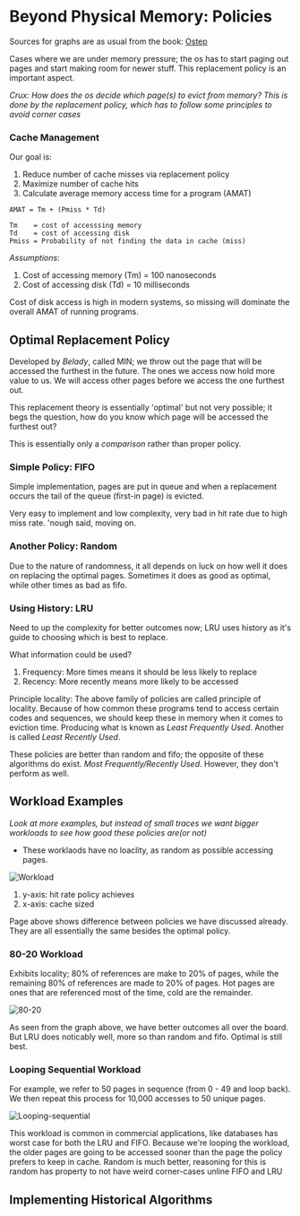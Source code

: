 # Beyond Physical Memory: Policies

Sources for graphs are as usual from the book:
[Ostep](https://pages.cs.wisc.edu/~remzi/OSTEP/)

Cases where we are under memory pressure; the os has to start paging out pages
and start making room for newer stuff. This replacement policy is an important
aspect. 

*Crux: How does the os decide which page(s) to evict from memory? This is 
done by the replacement policy, which has to follow some principles to avoid
corner cases*

### Cache Management

Our goal is:
1. Reduce number of cache misses via replacement policy
1. Maximize number of cache hits 
1. Calculate average memory access time for a program (AMAT)

```
AMAT = Tm + (Pmiss * Td)

Tm    = cost of accesssing memory
Td    = cost of accessing disk
Pmiss = Probability of not finding the data in cache (miss)
```

*Assumptions*:
1. Cost of accessing memory (Tm) = 100 nanoseconds
1. Cost of accessing disk (Td) = 10 milliseconds

Cost of disk access is high in modern systems, so missing will dominate
the overall AMAT of running programs. 

## Optimal Replacement Policy

Developed by *Belady*, called MIN; we throw out the page that will be accessed
the furthest in the future. The ones we access now hold more value to us. We
will access other pages before we access the one furthest out.

This replacement theory is essentially 'optimal' but not very possible; it
begs the question, how do you know which page will be accessed the furthest
out?

This is essentially only a *comparison* rather than proper policy.

### Simple Policy: FIFO

Simple implementation, pages are put in queue and when a replacement occurs
the tail of the queue (first-in page) is evicted.

Very easy to implement and low complexity, very bad in hit rate due to high
miss rate. 'nough said, moving on.

### Another Policy: Random

Due to the nature of randomness, it all depends on luck on how well it does 
on replacing the optimal pages. Sometimes it does as good as optimal, while
other times as bad as fifo.

### Using History: LRU

Need to up the complexity for better outcomes now; LRU uses history as it's
guide to choosing which is best to replace.

What information could be used?
1. Frequency: More times means it should be less likely to replace
1. Recency: More recently means more likely to be accessed

Principle locality: The above family of policies are called principle of
locality. Because of how common these programs tend to access certain codes
and sequences, we should keep these in memory when it comes to eviction time.
Producing what is known as *Least Frequently Used*. Another is called *Least
Recently Used*.

These policies are better than random and fifo; the opposite of these 
algorithms do exist. *Most Frequently/Recently Used*. However, they don't 
perform as well.

## Workload Examples

*Look at more examples, but instead of small traces we want bigger workloads
to see how good these policies are(or not)*

* These worklaods have no loaclity, as random as possible accessing pages.

![Workload](https://imgur.com/lbERsWm.png)

1. y-axis: hit rate policy achieves
1. x-axis: cache sized

Page above shows difference between policies we have discussed already. They
are all essentially the same besides the optimal policy.

### 80-20 Workload

Exhibits locality; 80% of references are make to 20% of pages, while the 
remaining 80% of references are made to 20% of pages. Hot pages are ones
that are referenced most of the time, cold are the remainder.

![80-20](https://imgur.com/qNpE141.png)

As seen from the graph above, we have better outcomes all over the board. But
LRU does noticably well, more so than random and fifo. Optimal is still best.

### Looping Sequential Workload

For example, we refer to 50 pages in sequence (from 0 - 49 and loop back). We
then repeat this process for 10,000 accesses to 50 unique pages. 

![Looping-sequential](https://imgur.com/IpVyex1.png)

This workload is common in commercial applications, like databases has worst
case for both the LRU and FIFO. Because we're looping the workload, the older
pages are going to be accessed sooner than the page the policy prefers to keep
in cache. Random is much better, reasoning for this is random has property to 
not have weird corner-cases unline FIFO and LRU

## Implementing Historical Algorithms
